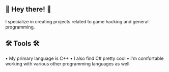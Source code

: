## 🚀 Hey there! 🚀 ##
I specialize in creating projects related to game hacking and general programming.

## 🛠️ Tools 🛠️ ##
• My primary language is C++
• I also find C# pretty cool
• I'm comfortable working with various other programming languages as well
